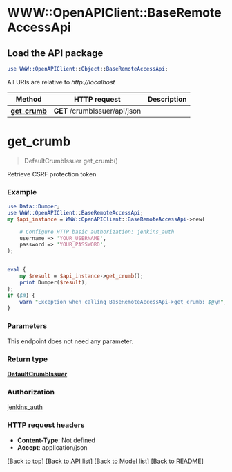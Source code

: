 # WWW::OpenAPIClient::BaseRemoteAccessApi

## Load the API package
```perl
use WWW::OpenAPIClient::Object::BaseRemoteAccessApi;
```

All URIs are relative to *http://localhost*

Method | HTTP request | Description
------------- | ------------- | -------------
[**get_crumb**](BaseRemoteAccessApi.md#get_crumb) | **GET** /crumbIssuer/api/json | 


# **get_crumb**
> DefaultCrumbIssuer get_crumb()



Retrieve CSRF protection token

### Example 
```perl
use Data::Dumper;
use WWW::OpenAPIClient::BaseRemoteAccessApi;
my $api_instance = WWW::OpenAPIClient::BaseRemoteAccessApi->new(

    # Configure HTTP basic authorization: jenkins_auth
    username => 'YOUR_USERNAME',
    password => 'YOUR_PASSWORD',
);


eval { 
    my $result = $api_instance->get_crumb();
    print Dumper($result);
};
if ($@) {
    warn "Exception when calling BaseRemoteAccessApi->get_crumb: $@\n";
}
```

### Parameters
This endpoint does not need any parameter.

### Return type

[**DefaultCrumbIssuer**](DefaultCrumbIssuer.md)

### Authorization

[jenkins_auth](../README.md#jenkins_auth)

### HTTP request headers

 - **Content-Type**: Not defined
 - **Accept**: application/json

[[Back to top]](#) [[Back to API list]](../README.md#documentation-for-api-endpoints) [[Back to Model list]](../README.md#documentation-for-models) [[Back to README]](../README.md)

